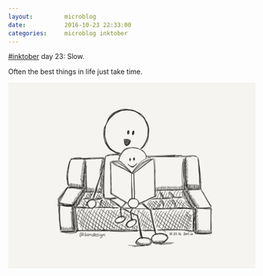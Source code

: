 ```yaml
---
layout:         microblog
date:           2016-10-23 22:33:00
categories:     microblog inktober
---
```

[#inktober](/categories/inktober) day 23: Slow.

Often the best things in life just take time.

![Reading book](/images/microblog/201610232233.jpg)

